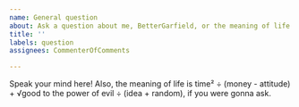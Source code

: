 ```yaml
---
name: General question
about: Ask a question about me, BetterGarfield, or the meaning of life.
title: ''
labels: question
assignees: CommenterOfComments

---
```


Speak your mind here! Also, the meaning of life is time² ÷ (money - attitude) + √good to the power of evil ÷ (idea + random), if you were gonna ask.
